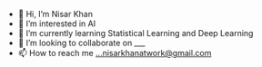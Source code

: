 - 👋 Hi, I’m Nisar Khan
- 👀 I’m interested in AI
- 🌱 I’m currently learning Statistical Learning and Deep Learning
- 💞️ I’m looking to collaborate on ___
- 📫 How to reach me ...nisarkhanatwork@gmail.com

<!---
nisarkhanatwork/nisarkhanatwork is a ✨ special ✨ repository because its `README.md` (this file) appears on your GitHub profile.
You can click the Preview link to take a look at your changes.
--->
